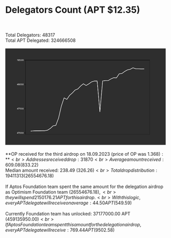 # Delegators Count (APT $12.35)<br><br>
Total Delegators: 48317<br>
Total APT Delegated: 324666508<br><br>
![Delegators Plot](delegators_plot.png)<br><br>
**OP received for the third airdrop on 18.09.2023 (price of OP was $1.368):**<br>
Addresses received drop: 31870<br>
Average amount received: 609.08 ($833.22)<br>
Median amount received: 238.49 ($326.26)<br>
Total drop distribution: 19411313 ($26554676.18)<br><br>
If Aptos Foundation team spent the same amount for the delegation airdrop as Optimism Foundation team ($26554676.18),<br>
they will spend 2150176.21 APT for this airdrop.<br>
With this logic, every APT delegate will receive on average: 44.50 APT ($549.59)<br><br>
Currently Foundation team has unlocked: 37177000.00 APT ($459135950.00)<br>
If Aptos Foundation team spent this amount for the delegation airdrop, every APT delegate will receive : 769.44 APT ($9502.58)<br>

